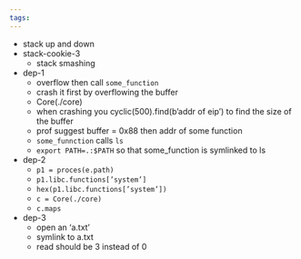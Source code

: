 ```yaml
---
tags:
---
```

- stack up and down
- stack-cookie-3
	- stack smashing
- dep-1
	- overflow then call `some_function` 
	- crash it first by overflowing the buffer
	- Core(./core)
	- when crashing you cyclic(500).find(b’addr of eip’) to find the size of the buffer
	- prof suggest buffer = 0x88 then addr of some function
	- `some_funnction` calls `ls`
	- `export PATH=.:$PATH` so that some_function is symlinked to ls
- dep-2
	- `p1 = proces(e.path)`
	- `p1.libc.functions[’system’]`
	- `hex(p1.libc.functions[’system’])` 
	- `c = Core(./core)`
	- `c.maps`
- dep-3
	- open an ‘a.txt’
	- symlink to a.txt
	- read should be 3 instead of 0